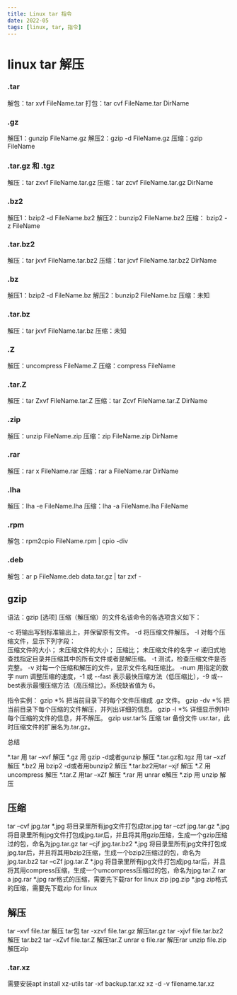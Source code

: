 ```yaml
---
title: Linux tar 指令
date: 2022-05
tags: [linux, tar, 指令]
---
```


# linux tar 解压
### .tar
解包：tar xvf FileName.tar
打包：tar cvf FileName.tar DirName

### .gz
解压1：gunzip FileName.gz
解压2：gzip -d FileName.gz
压缩：gzip FileName

### .tar.gz 和 .tgz
解压：tar zxvf FileName.tar.gz
压缩：tar zcvf FileName.tar.gz DirName

### .bz2
解压1：bzip2 -d FileName.bz2
解压2：bunzip2 FileName.bz2
压缩： bzip2 -z FileName

### .tar.bz2
解压：tar jxvf FileName.tar.bz2
压缩：tar jcvf FileName.tar.bz2 DirName

### .bz
解压1：bzip2 -d FileName.bz
解压2：bunzip2 FileName.bz
压缩：未知

### .tar.bz
解压：tar jxvf FileName.tar.bz
压缩：未知

### .Z
解压：uncompress FileName.Z
压缩：compress FileName

### .tar.Z
解压：tar Zxvf FileName.tar.Z
压缩：tar Zcvf FileName.tar.Z DirName

### .zip
解压：unzip FileName.zip
压缩：zip FileName.zip DirName

### .rar
解压：rar x FileName.rar
压缩：rar a FileName.rar DirName

### .lha
解压：lha -e FileName.lha
压缩：lha -a FileName.lha FileName

### .rpm
解包：rpm2cpio FileName.rpm | cpio -div

### .deb
解包：ar p FileName.deb data.tar.gz | tar zxf -

## gzip
语法：gzip [选项] 压缩（解压缩）的文件名该命令的各选项含义如下：

-c 将输出写到标准输出上，并保留原有文件。
-d 将压缩文件解压。
-l 对每个压缩文件，显示下列字段：     
        压缩文件的大小；
        未压缩文件的大小；
        压缩比；
        未压缩文件的名字
-r 递归式地查找指定目录并压缩其中的所有文件或者是解压缩。
-t 测试，检查压缩文件是否完整。
-v 对每一个压缩和解压的文件，显示文件名和压缩比。
-num 用指定的数字 num 调整压缩的速度，-1 或 --fast 表示最快压缩方法（低压缩比），-9 或--best表示最慢压缩方法（高压缩比）。系统缺省值为 6。

指令实例：
gzip *% 把当前目录下的每个文件压缩成 .gz 文件。
    gzip -dv *% 把当前目录下每个压缩的文件解压，并列出详细的信息。
    gzip -l *% 详细显示例1中每个压缩的文件的信息，并不解压。
    gzip usr.tar% 压缩 tar 备份文件 usr.tar，此时压缩文件的扩展名为.tar.gz。


总结

*.tar 用 tar –xvf 解压
*.gz 用 gzip -d或者gunzip 解压
*.tar.gz和.tgz 用 tar –xzf 解压
*.bz2 用 bzip2 -d或者用bunzip2 解压
*.tar.bz2用tar –xjf 解压
*.Z 用 uncompress 解压
*.tar.Z 用tar –xZf 解压
*.rar 用 unrar e解压
*.zip 用 unzip 解压

## 压缩
tar –cvf jpg.tar *.jpg  将目录里所有jpg文件打包成tar.jpg
tar –czf jpg.tar.gz *.jpg   将目录里所有jpg文件打包成jpg.tar后，并且将其用gzip压缩，生成一个gzip压缩过的包，命名为jpg.tar.gz
tar –cjf jpg.tar.bz2 *.jpg 将目录里所有jpg文件打包成jpg.tar后，并且将其用bzip2压缩，生成一个bzip2压缩过的包，命名为jpg.tar.bz2
tar –cZf jpg.tar.Z *.jpg   将目录里所有jpg文件打包成jpg.tar后，并且将其用compress压缩，生成一个umcompress压缩过的包，命名为jpg.tar.Z
rar a jpg.rar *.jpg rar格式的压缩，需要先下载rar for linux
zip jpg.zip *.jpg   zip格式的压缩，需要先下载zip for linux

## 解压
tar –xvf file.tar  解压 tar包
tar -xzvf file.tar.gz 解压tar.gz
tar -xjvf file.tar.bz2   解压 tar.bz2
tar –xZvf file.tar.Z   解压tar.Z
unrar e file.rar 解压rar
unzip file.zip 解压zip

### .tar.xz
需要安装apt install xz-utils
tar -xf backup.tar.xz 
xz -d -v filename.tar.xz